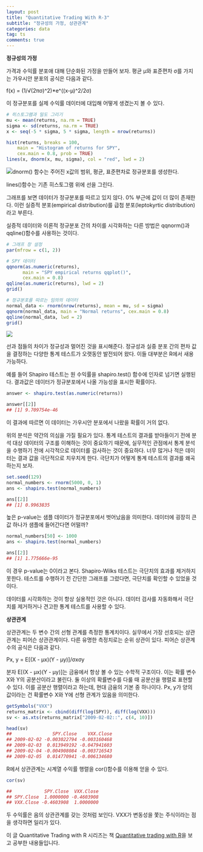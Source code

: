 ```yaml
---
layout: post
title: "Quantitative Trading With R-3"
subtitle: "정규성의 가정, 상관관계"
categories: data
tag: ts
comments: true
---
```


**정규성의 가정**

가격과 수익률 분포애 대해 단순화된 가정을 만들어 보자. 평균 μ와 표준편차 σ를 가지는 가우시안 분포의 공식은 다음과 같다.

f(x) = (1/√(2πσ)^2)*e^((x-μ)^2/2σ) 

이 정규분포를 실제 수익률 데이터에 대입해 어떻게 생겼는지 볼 수 있다.

```R
# 히스토그램과 밀도 그리기
mu <- mean(returns, na.rm = TRUE)
sigma <- sd(returns, na.rm = TRUE)
x <- seq(-5 * sigma, 5 * sigma, length = nrow(returns))

hist(returns, breaks = 100, 
    main = "Histogram of returns for SPY",
    cex.main = 0.8, prob = TRUE)
lines(x, dnorm(x, mu, sigma), col = "red", lwd = 2)
```

![](https://imgur.com/EtYadfR.png)dnorm() 함수는 주어진 x값의 범위,  평균, 표준편차로 정규분포를 생성한다.

lines()함수는 기존 히스토그램 위에 선을 그린다.

그래프를 보면 데이터가 정규분포를 따르고 있지 않다. 0% 부근에 값이 더 많이 존재한다. 이런 실증적 분포(empirical distribution)를 급첨 분포(leptokyrtic distribution)라고 부른다.

실증적 데이터와 이론적 정규분포 간의 차이를 시각화하는 다른 방법은 qqnorm()과 qqline()함수를 사용하는 것이다.

```R
# 그래프 창 설정
par(mfrow = c(1, 2))

# SPY 데이터
qqnorm(as.numeric(returns),
      main = "SPY empirical returns qqplot()",
      cex.main = 0.8)
qqline(as.numeric(returns), lwd = 2)
grid()

# 정규분포를 따르는 임의의 데이터
normal_data <- rnorm(nrow(returns), mean = mu, sd = sigma)
qqnorm(normal_data, main = "Normal returns", cex.main = 0.8)
qqline(normal_data, lwd = 2)
grid()
```

![](https://imgur.com/2wWjAVD.png)

선과 점들의 차이가 정규성과 멀어진 것을 표시해준다. 정규성과 실중 분포 간의 편차 값을 결정하는 다양한 통계 테스트가 오랫동안 발전되어 왔다. 이들 대부분은 R에서 새용 가능하다.

예를 들어 Shapiro 테스트는 원 수익률을 shapiro.test() 함수에 인자로 넘기면 실행된다. 결과값은 데이터가 정규분포에서 나올 가능성을 표시한 확률이다.

```R
answer <- shapiro.test(as.numeric(returns))

answer[[2]]
## [1] 9.709754e-46
```

이 결과에 따르면 이 데이터는 가우시안 분포에서 나왔을 확률이 거의 없다.

위의 분석은 약간의 의심을 가질 필요가 있다. 통계 테스트의 결과를 받아들이기 전에 분석 대상 데이터의 구조를 이해하는 것이 중요하기 때문에, 실무적인 관점에서 통계 분석을 수행하기 전에 시각적으로 데이터를 검사하는 것이 중요하다. 너무 많거나 적은 데이터는 결과 값을 극단적으로 치우치게 한다. 극단치가 어떻게 통계 테스트의 결과를 왜곡하는지 보자.

```R
set.seed(129)
normal_numbers <- rnorm(5000, 0, 1)
ans <- shapiro.test(normal_numbers)

ans[[2]]
## [1] 0.9963835
```

높은 p-value는 샘플 데이터가 정규분포에서 벗어났음을 의미한다. 데이터에 굉장히 큰 값 하나가 샘플에 들어간다면 어떨까?

```R
normal_numbers[50] <- 1000
ans <- shapiro.test(normal_numbers)

ans[[2]]
## [1] 1.775666e-95
```

이 경우 p-value는 0이라고 본다. Shapiro-Wilks 테스트는 극단치의 효과를 제거하지 못한다. 테스트를 수행하기 전 간단한 그래프를 그렸다면, 극단치를 확인할 수 있었을 것이다.

데이터를 시각화하는 것이 항상 실용적인 것은 아니다. 데이터 검사를 자동화해서 극단치를 제거하거나 견고한 통계 테스트를 사용할 수 있다.



**상관관계**

상관관계는 두 변수 간의 선형 관계를 측정한 통계치이다. 실무에서 가장 선호되는 상관관계는 피어슨 상관관계이다. 다른 유명한 측정치로는 순위 상관이 있다. 피어슨 상관계수의 공식은 다음과 같다.

Px, y = E[(X - μx)(Y - μy)]/σxσy

분자 E[(X - μx)(Y - μy)]는 금융에서 항상 볼 수 있는 수학적 구조이다. 이는 확률 변수 X와 Y의 공분산이라고 불린다. 둘 이상의 확률변수를 다룰 때 공분산을 행렬로 표현할 수 있다. 이를 공분산 행렬이라고 하는데, 현대 금융의 기본 중 하나이다. Px, y가 양의 값이라는 건 확률변수 X와 Y에 선형 관계가 있음을 의미한다. 

```R
getSymbols("VXX")
returns_matrix <- cbind(diff(log(SPY)), diff(log(VXX)))
sv <- as.xts(returns_matrix["2009-02-02::", c(4, 10)])

head(sv)
##               SPY.Close    VXX.Close
## 2009-02-02 -0.003022794 -0.003160468
## 2009-02-03  0.013949192 -0.047941603       
## 2009-02-04 -0.004908084 -0.003716543
## 2009-02-05  0.014770941 -0.006134680
```

R에서 상관관계는 시계열 수익률 행렬을 cor()함수를 이용해 얻을 수 있다.

```R
cor(sv)

##            SPY.Close  VXX.Close
## SPY.Close  1.0000000 -0.4603908
## VXX.Close -0.4603908  1.0000000
```

두 수익률은 음의 상관관계를 갖는 것처럼 보인다. VXX가 변동성을 쫓는 주식이라는 점을 생각하면 일리가 있다.



이 글 Quantitative Trading with R 시리즈는 책 [Quantitative trading with R](https://www.amazon.com/Quantitative-Trading-Understanding-Mathematical-Computational/dp/1137354070)을 보고 공부한 내용들입니다.